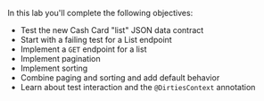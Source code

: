 In this lab you'll complete the following objectives:

- Test the new Cash Card "list" JSON data contract
- Start with a failing test for a List endpoint
- Implement a `GET` endpoint for a list
- Implement pagination
- Implement sorting
- Combine paging and sorting and add default behavior
- Learn about test interaction and the `@DirtiesContext` annotation
